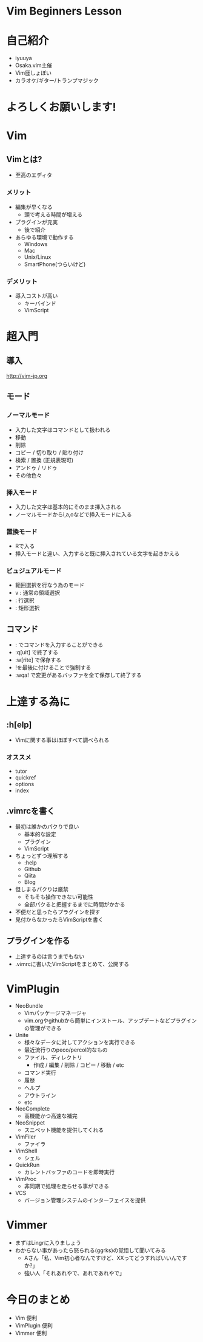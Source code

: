 # Vim Beginners Lesson

# 自己紹介

* iyuuya
* Osaka.vim主催
* Vim歴しょぼい
* カラオケ/ギター/トランプマジック

# よろしくお願いします!

# Vim

## Vimとは?

* 至高のエディタ

### メリット

* 編集が早くなる
  + 頭で考える時間が増える
* プラグインが充実
  + 後で紹介
* あらゆる環境で動作する
  + Windows
  + Mac
  + Unix/Linux
  + SmartPhone(つらいけど)

### デメリット

* 導入コストが高い
  + キーバインド
  + VimScript

# 超入門

## 導入

http://vim-jp.org

## モード

### ノーマルモード

* 入力した文字はコマンドとして扱われる
* 移動
* 削除
* コピー / 切り取り / 貼り付け
* 検索 / 置換 (正規表現可)
* アンドゥ / リドゥ
* その他色々

### 挿入モード

* 入力した文字は基本的にそのまま挿入される
* ノーマルモードからi,a,oなどで挿入モードに入る

### 置換モード

* Rで入る
* 挿入モードと違い、入力すると既に挿入されている文字を起きかえる

### ビュジュアルモード

* 範囲選択を行なう為のモード
* v : 通常の領域選択
* <S-v> : 行選択
* <C-v> : 矩形選択

## コマンド

* : でコマンドを入力することができる
* :q[uit] で終了する
* :w[rite] で保存する
* !を最後に付けることで強制する
* :wqa! で変更があるバッファを全て保存して終了する

# 上達する為に

## :h[elp]

* Vimに関する事はほぼすべて調べられる

### オススメ

* tutor
* quickref
* options
* index

## .vimrcを書く

* 最初は誰かのパクりで良い
  + 基本的な設定
  + プラグイン
  + VimScript
* ちょっとずつ理解する
  + :help
  + Github
  + Qiita
  + Blog
* 但しまるパクりは厳禁
  + そもそも操作できない可能性
  + 全部パクると把握するまでに時間がかかる
* 不便だと思ったらプラグインを探す
* 見付からなかったらVimScriptを書く

## プラグインを作る

* 上達するのは言うまでもない
* .vimrcに書いたVimScriptをまとめて、公開する

# VimPlugin

* NeoBundle
  + Vimパッケージマネージャ
  + vim.orgやgithubから簡単にインストール、アップデートなどプラグインの管理ができる
* Unite
  + 様々なデータに対してアクションを実行できる
  + 最近流行りのpeco/percol的なもの
  + ファイル、ディレクトリ
    - 作成 / 編集 / 削除 / コピー / 移動 / etc
  + コマンド実行
  + 履歴
  + ヘルプ
  + アウトライン
  + etc
* NeoComplete
  + 高機能かつ高速な補完
* NeoSnippet
  + スニペット機能を提供してくれる
* VimFiler
  + ファイラ
* VimShell
  + シェル
* QuickRun
  + カレントバッファのコードを即時実行
* VimProc
  + 非同期で処理を走らせる事ができる
* VCS
  + バージョン管理システムのインターフェイスを提供

# Vimmer

* まずはLingrに入りましょう
* わからない事があったら怒られる(ggrks)の覚悟して聞いてみる
  + Aさん「私、Vim初心者なんですけど、XXってどうすればいいんですか?」
  + 強い人「それあれやで、あれであれやで」

# 今日のまとめ

* Vim 便利
* VimPlugin 便利
* Vimmer 便利

